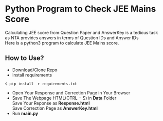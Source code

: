 # Python Program to Check JEE Mains Score

Calculating JEE score from Question Paper and AnswerKey is a tedious task as NTA provides answers in terms of Question IDs and Answer IDs  
Here is a python3 program to calculate JEE Mains score.  

## How to Use?
-   Download/Clone Repo
-   Install requirements
```code 
$ pip install -r requirements.txt
```
-   Open Your Response and Correction Page in Your Browser
-   Save The Webpage HTML(CTRL + S) in **Data** Folder  
    Save Your Reponse as **Response.html**  
    Save Correction Page as **AnswerKey.html**
-   Run <b>main.py</b>